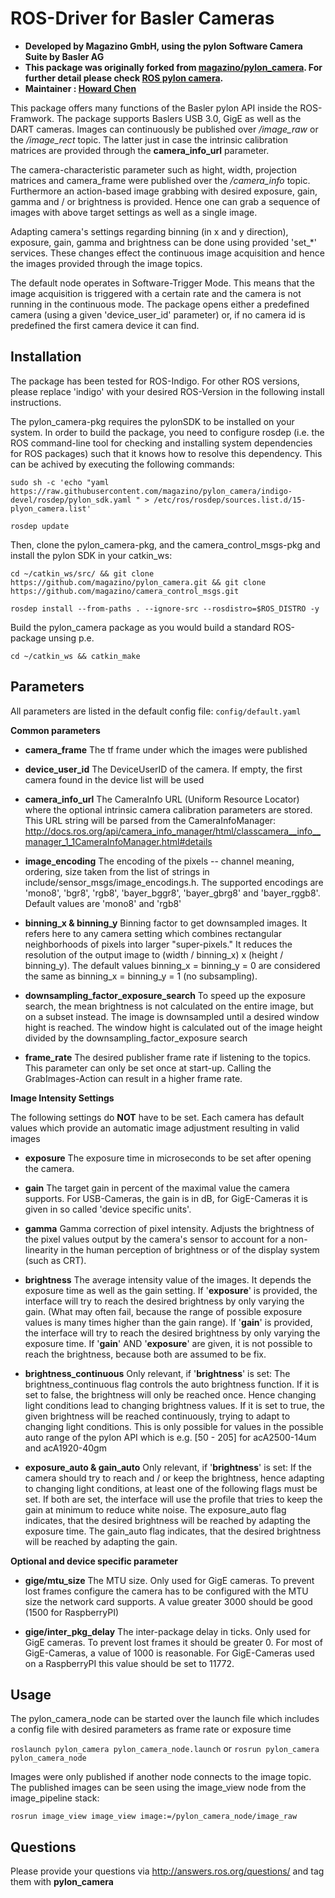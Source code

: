 # ROS-Driver for Basler Cameras

- **Developed by Magazino GmbH, using the pylon Software Camera Suite by Basler AG**
- **This package was originally forked from [magazino/pylon_camera](https://github.com/magazino/pylon_camera). For further detail please check [ROS pylon camera](http://wiki.ros.org/pylon_camera).**
- **Maintainer : [Howard Chen](https://github.com/s880367)**

This package offers many functions of the Basler pylon API inside the ROS-Framwork. The package supports Baslers USB 3.0, GigE as well as the DART cameras. Images can continuously be published over *\/image\_raw* or the *\/image\_rect* topic. The latter just in case the intrinsic calibration matrices are provided through the **camera_info_url** parameter.

The camera-characteristic parameter such as hight, width, projection matrices and camera_frame were published over the *\/camera\_info* topic. Furthermore an action-based image grabbing with desired exposure, gain, gamma and / or brightness is provided. Hence one can grab a sequence of images with above target settings as well as a single image.

Adapting camera's settings regarding binning (in x and y direction), exposure, gain, gamma and brightness can be done using provided 'set_*' services. These changes effect the continuous image acquisition and hence the images provided through the image topics.

The default node operates in Software-Trigger Mode. This means that the image acquisition is triggered with a certain rate and the camera is not running in the continuous mode. The package opens either a predefined camera (using a given 'device_user_id' parameter) or, if no camera id is predefined the first camera device it can find.


## Installation

The package has been tested for ROS-Indigo. For other ROS versions, please replace 'indigo' with your desired ROS-Version in the following install instructions.

The pylon_camera-pkg requires the pylonSDK to be installed on your system.
In order to build the package, you need to configure rosdep (i.e. the ROS command-line tool for checking and installing system dependencies for ROS packages) such that
it knows how to resolve this dependency. This can be achived by executing the following commands:

```sudo sh -c 'echo "yaml https://raw.githubusercontent.com/magazino/pylon_camera/indigo-devel/rosdep/pylon_sdk.yaml " > /etc/ros/rosdep/sources.list.d/15-plyon_camera.list'```


```
rosdep update
```

Then, clone the pylon_camera-pkg, and the camera_control_msgs-pkg and install the pylon SDK in your catkin_ws:

``cd ~/catkin_ws/src/ && git clone https://github.com/magazino/pylon_camera.git && git clone https://github.com/magazino/camera_control_msgs.git``

``rosdep install --from-paths . --ignore-src --rosdistro=$ROS_DISTRO -y``

Build the pylon_camera package as you would build a standard ROS-package unsing p.e.

``cd ~/catkin_ws && catkin_make``



## Parameters


All parameters are listed in the default config file:  ``config/default.yaml``

**Common parameters**

- **camera_frame**
  The tf frame under which the images were published
 
- **device_user_id**
  The DeviceUserID of the camera. If empty, the first camera found in the device list will be used

- **camera_info_url**
  The CameraInfo URL (Uniform Resource Locator) where the optional intrinsic camera calibration parameters are stored. This URL string will be parsed from the CameraInfoManager: 
  http://docs.ros.org/api/camera_info_manager/html/classcamera__info__manager_1_1CameraInfoManager.html#details

- **image_encoding**
  The encoding of the pixels -- channel meaning, ordering, size taken from the list of strings in include/sensor_msgs/image_encodings.h. The supported encodings are 'mono8', 'bgr8', 'rgb8', 'bayer_bggr8', 'bayer_gbrg8' and 'bayer_rggb8'.
  Default values are 'mono8' and 'rgb8'

- **binning_x & binning_y**
  Binning factor to get downsampled images. It refers here to any camera setting which combines rectangular neighborhoods of pixels into larger "super-pixels." It reduces the resolution of the output image to (width / binning_x) x (height / binning_y). The default values binning_x = binning_y = 0 are considered the same as binning_x = binning_y = 1 (no subsampling).

- **downsampling_factor_exposure_search**
  To speed up the exposure search, the mean brightness is not calculated on the entire image, but on a subset instead. The image is downsampled until a desired window hight is reached. The window hight is calculated out of the image height divided by the downsampling_factor_exposure search

- **frame_rate**
  The desired publisher frame rate if listening to the topics. This parameter can only be set once at start-up. Calling the GrabImages-Action can result in a higher frame rate.

**Image Intensity Settings**

The following settings do **NOT** have to be set. Each camera has default values which provide an automatic image adjustment resulting in valid images

- **exposure**
  The exposure time in microseconds to be set after opening the camera.

- **gain**
  The target gain in percent of the maximal value the camera supports. For USB-Cameras, the gain is in dB, for GigE-Cameras it is given in so called 'device specific units'.

- **gamma**
  Gamma correction of pixel intensity. Adjusts the brightness of the pixel values output by the camera's sensor to account for a non-linearity in the human perception of brightness or of the display system (such as CRT).
 
- **brightness**
  The average intensity value of the images. It depends the exposure time as well as the gain setting. If '**exposure**' is provided, the interface will try to reach the desired brightness by only varying the gain. (What may often fail, because the range of possible exposure values is many times higher than the gain range). If '**gain**' is provided, the interface will try to reach the desired brightness by only varying the exposure time. If '**gain**' AND '**exposure**' are given, it is not possible to reach the brightness, because both are assumed to be fix.

- **brightness_continuous**
  Only relevant, if '**brightness**' is set: The brightness_continuous flag controls the auto brightness function. If it is set to false, the brightness will only be reached once. Hence changing light conditions lead to changing brightness values. If it is set to true, the given brightness will be reached continuously, trying to adapt to changing light conditions. This is only possible for values in the possible auto range of the pylon API which is e.g. [50 - 205] for acA2500-14um and acA1920-40gm

- **exposure_auto & gain_auto**
  Only relevant, if '**brightness**' is set: If the camera should try to reach and / or keep the brightness, hence adapting to changing light conditions, at least one of the following flags must be set. If both are set, the interface will use the profile that tries to keep the gain at minimum to reduce white noise. The exposure_auto flag indicates, that the desired brightness will be reached by adapting the exposure time. The gain_auto flag indicates, that the desired brightness will be reached by adapting the gain.

**Optional and device specific parameter**

- **gige/mtu_size**
  The MTU size. Only used for GigE cameras. To prevent lost frames configure the camera has to be configured with the MTU size the network card supports. A value greater 3000 should be good (1500 for RaspberryPI)

- **gige/inter_pkg_delay**
  The inter-package delay in ticks. Only used for GigE cameras. To prevent lost frames it should be greater 0. For most of GigE-Cameras, a value of 1000 is reasonable. For GigE-Cameras used on a RaspberryPI this value should be set to 11772.



## Usage


The pylon_camera_node can be started over the launch file which includes a config file with desired parameters as frame rate or exposure time

``roslaunch pylon_camera pylon_camera_node.launch``     or     ``rosrun pylon_camera pylon_camera_node``

Images were only published if another node connects to the image topic. The published images can be seen using the image_view node from the image_pipeline stack:

``rosrun image_view image_view image:=/pylon_camera_node/image_raw``


## Questions


Please provide your questions via http://answers.ros.org/questions/ and tag them with **pylon_camera**
